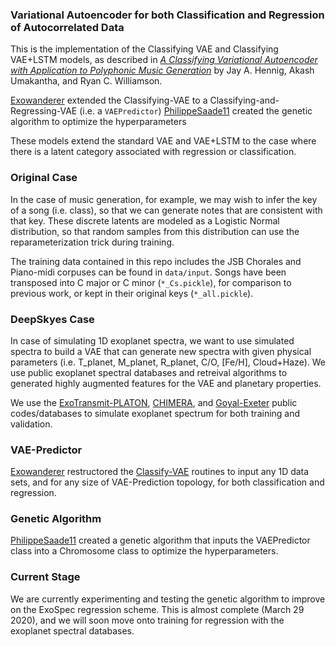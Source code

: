 ### Variational Autoencoder for both Classification and Regression of Autocorrelated Data

This is the implementation of the Classifying VAE and Classifying VAE+LSTM models, as described in [_A Classifying Variational Autoencoder with Application to Polyphonic Music Generation_](https://arxiv.org/abs/1711.07050) by Jay A. Hennig, Akash Umakantha, and Ryan C. Williamson.

[Exowanderer](github.com/exowanderer) extended the Classifying-VAE to a Classifying-and-Regressing-VAE (i.e. a `VAEPredictor`)
[PhilippeSaade11](github.com/philippesaade11) created the genetic algorithm to optimize the hyperparameters

These models extend the standard VAE and VAE+LSTM to the case where there is a latent category associated with regression or classification. 

### Original Case
In the case of music generation, for example, we may wish to infer the key of a song (i.e. class), so that we can generate notes that are consistent with that key. These discrete latents are modeled as a Logistic Normal distribution, so that random samples from this distribution can use the reparameterization trick during training.

The training data contained in this repo includes the JSB Chorales and Piano-midi corpuses can be found in `data/input`. Songs have been transposed into C major or C minor (`*_Cs.pickle`), for comparison to previous work, or kept in their original keys (`*_all.pickle`).

### DeepSkyes Case
In case of simulating 1D exoplanet spectra, we want to use simulated spectra to build a VAE that can generate new spectra with given physical parameters (i.e. T_planet, M_planet, R_planet, C/O, [Fe/H], Cloud+Haze).  We use public exoplanet spectral databases and retreival algorithms to generated highly augmented features for the VAE and planetary properties.

We use the [ExoTransmit-PLATON](https://github.com/exowanderer/platon), [CHIMERA](https://github.com/ExoCTK/exoctk), and [Goyal-Exeter](https://bd-server.astro.ex.ac.uk/exoplanets/) public codes/databases to simulate exoplanet spectrum for both training and validation.

### VAE-Predictor

[Exowanderer](github.com/exowanderer) restructored the [Classify-VAE](https://github.com/mobeets/classifying-vae-lstm) routines to input any 1D data sets, and for any size of VAE-Prediction topology, for both classification and regression.

### Genetic Algorithm
[PhilippeSaade11](github.com/philippesaade11) created a genetic algorithm that inputs the VAEPredictor class into a Chromosome class to optimize the hyperparameters.

### Current Stage

We are currently experimenting and testing the genetic algorithm to improve on the ExoSpec regression scheme. This is almost complete (March 29 2020), and we will soon move onto training for regression with the exoplanet spectral databases.
